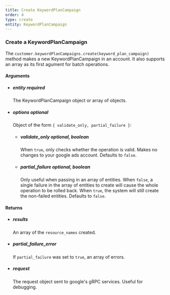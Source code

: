 ```yaml
---
title: Create KeywordPlanCampaign 
order: 4
type: create
entity: KeywordPlanCampaign 
---
```


### Create a KeywordPlanCampaign 

The `customer.keywordPlanCampaigns.create(keyword_plan_campaign)` method makes a new KeywordPlanCampaign in an account. It also supports an array as its first agument for batch operations.


#### Arguments

- ##### entity *required* 
    The KeywordPlanCampaign object or array of objects.
- ##### options *optional*
    Object of the form `{ validate_only, partial_failure }`:
    - ##### validate_only *optional, boolean* 
        When `true`, only checks whether the operation is valid. Makes no changes to your google ads account. Defaults to `false`.
    - ##### partial_failure *optional, boolean*
        Only useful when passing in an array of entities. When `false`, a single failure in the array of entities to create will cause the whole operation to be rolled back. When `true`, the system will still create the non-failed entities. Defaults to `false`.


#### Returns

- ##### results
    An array of the `resource_names` created.
- ##### partial_failure_error
    If `partial_failure` was set to `true`, an array of errors.
- ##### request
    The request object sent to google's gRPC services. Useful for debugging.
